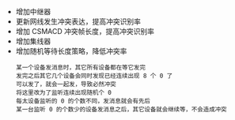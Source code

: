 - 增加中继器
- 更新网线发生冲突表达，提高冲突识别率
- 增加 CSMACD 冲突帧长度，提高冲突识别率
- 增加集线器
- 增加随机等待长度策略，降低冲突率
	```
	某一个设备发消息时，其它所有设备都在等它发完
	发完之后其它几个设备会同时发现已经连续出现 8 个 0 了
	可以发了，就会一起发，导致必然冲突
	将这里改为了监听连续出现随机个 0
	每太设备监听的 0 的个数不同，发消息就会有先后
	某一台监听 0 的个数少的设备发消息之后，其它设备就会继续等，不会造成冲突
	```